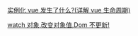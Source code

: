[实例化 vue 发生了什么?(详解 vue 生命周期)](https://github.com/webfansplz/vue-note/issues/2)

[watch 对象,改变对象值,Dom 不更新!](https://github.com/webfansplz/vue-note/issues/3)
